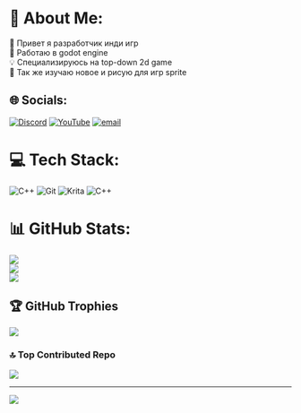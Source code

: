 # 💫 About Me:
🐼 Привет я разработчик инди игр<br>👀 Работаю в  godot engine <br>💡 Специализируюсь на top-down 2d game<br>🌸 Так же изучаю новое и рисую для игр sprite <br>


## 🌐 Socials:
[![Discord](https://img.shields.io/badge/Discord-%237289DA.svg?logo=discord&logoColor=white)](https://discord.gg/https://discord.gg/6C38WvtzBH) [![YouTube](https://img.shields.io/badge/YouTube-%23FF0000.svg?logo=YouTube&logoColor=white)](https://youtube.com/@https://www.youtube.com/@amfibrahiu) [![email](https://img.shields.io/badge/Email-D14836?logo=gmail&logoColor=white)](mailto:niklemin8@gmail.com) 

# 💻 Tech Stack:
![C++](https://img.shields.io/badge/c++-%2300599C.svg?style=for-the-badge&logo=c%2B%2B&logoColor=white) ![Git](https://img.shields.io/badge/git-%23F05033.svg?style=for-the-badge&logo=git&logoColor=white) ![Krita](https://img.shields.io/badge/Krita-203759?style=for-the-badge&logo=krita&logoColor=EEF37B) ![C++](https://img.shields.io/badge/c++-%2300599C.svg?style=for-the-badge&logo=c%2B%2B&logoColor=white)
# 📊 GitHub Stats:
![](https://github-readme-stats.vercel.app/api?username=Gapiks8&theme=highcontrast&hide_border=true&include_all_commits=false&count_private=false)<br/>
![](https://nirzak-streak-stats.vercel.app/?user=Gapiks8&theme=highcontrast&hide_border=true)<br/>
![](https://github-readme-stats.vercel.app/api/top-langs/?username=Gapiks8&theme=highcontrast&hide_border=true&include_all_commits=false&count_private=false&layout=compact)

## 🏆 GitHub Trophies
![](https://github-profile-trophy.vercel.app/?username=Gapiks8&theme=radical&no-frame=false&no-bg=false&margin-w=4)

### 🔝 Top Contributed Repo
![](https://github-contributor-stats.vercel.app/api?username=Gapiks8&limit=5&theme=gruvbox&combine_all_yearly_contributions=true)

---
[![](https://visitcount.itsvg.in/api?id=Gapiks8&icon=1&color=8)](https://visitcount.itsvg.in)

<!-- Proudly created with GPRM ( https://gprm.itsvg.in ) -->
